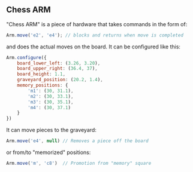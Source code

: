 ## Chess ARM

"Chess ARM" is a piece of hardware that takes commands in the form of:

```javascript
Arm.move('e2', 'e4'); // blocks and returns when move is completed
```

and does the actual moves on the board. It can be configured like this:

```javascript
Arm.configure({
    board_lower_left: (3.26, 3.20),
    board_upper_right: (36.4, 37),
    board_height: 1.1,
    graveyard_position: (20.2, 1.4),
    memory_positions: {
        'm1': (30, 31.1),
        'm2': (30, 33.1),
        'm3': (30, 35.1),
        'm4': (30, 37.1)
    }
})
```

It can move pieces to the graveyard:

```javascript
Arm.move('e4', null) // Removes a piece off the board
```

or from/to "memorized" positions:

```javascript
Arm.move('m', 'c8')  // Promotion from "memory" square
```

